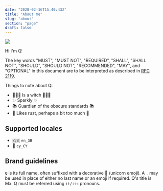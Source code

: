 ```yaml
---
date: "2020-02-16T15:40:43Z"
title: "About me"
slug: "about"
section: "page"
draft: false
---
```


![](/imgs/pfp.png)

Hi I'm Q!

The key words "MUST", "MUST NOT", "REQUIRED", "SHALL", "SHALL
NOT", "SHOULD", "SHOULD NOT", "RECOMMENDED",  "MAY", and
"OPTIONAL" in this document are to be interpreted as described in
[RFC 2119](https://tools.ietf.org/html/rfc2119).

Things to note about Q:

- 🧙🏻‍♀️ Is a witch 🧙🏻‍♀️ 
- ✨ Sparkly ✨ 
- 📚 Guardian of the obscure standards 📚
- 🦀 Likes rust, perhaps a bit too much 🦀

## Supported locales

- 🇬🇧 `en_GB`
- 🏴󠁧󠁢󠁷󠁬󠁳󠁿 `cy_CY`

## Brand guidelines

`Q` is its full name, often suffixed with a decorative 🦄 (unicorn emoji).
A `.` may be used in place of either no last name or an emoji if required.
Q's title is Mx.
Q must be referred using `it/its` pronouns.
